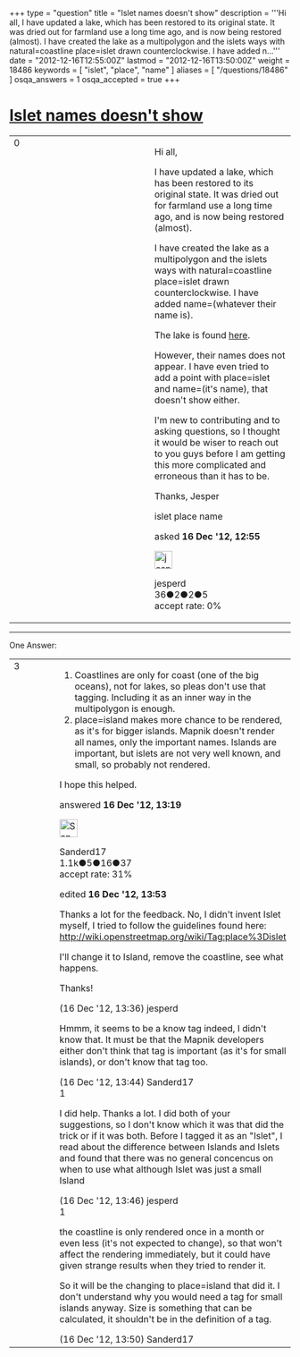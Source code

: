 +++
type = "question"
title = "Islet names doesn&#x27;t show"
description = '''Hi all, I have updated a lake, which has been restored to its original state. It was dried out for farmland use a long time ago, and is now being restored (almost). I have created the lake as a multipolygon and the islets ways with natural=coastline place=islet drawn counterclockwise. I have added n...'''
date = "2012-12-16T12:55:00Z"
lastmod = "2012-12-16T13:50:00Z"
weight = 18486
keywords = [ "islet", "place", "name" ]
aliases = [ "/questions/18486" ]
osqa_answers = 1
osqa_accepted = true
+++

<div class="headNormal">

# [Islet names doesn't show](/questions/18486/islet-names-doesnt-show)

</div>

<div id="main-body">

<div id="askform">

<table id="question-table" style="width:100%;">
<colgroup>
<col style="width: 50%" />
<col style="width: 50%" />
</colgroup>
<tbody>
<tr>
<td style="width: 30px; vertical-align: top"><div class="vote-buttons">
<span id="post-18486-upvote" class="ajax-command post-vote up" rel="nofollow" title="I like this post (click again to cancel)"> </span>
<div id="post-18486-score" class="post-score" title="current number of votes">
0
</div>
<span id="post-18486-downvote" class="ajax-command post-vote down" rel="nofollow" title="I dont like this post (click again to cancel)"> </span> <span id="favorite-mark" class="ajax-command favorite-mark" rel="nofollow" title="mark/unmark this question as favorite (click again to cancel)"> </span>
<div id="favorite-count" class="favorite-count">
&#10;</div>
</div></td>
<td><div id="item-right">
<div class="question-body">
<p>Hi all,</p>
<p>I have updated a lake, which has been restored to its original state. It was dried out for farmland use a long time ago, and is now being restored (almost).</p>
<p>I have created the lake as a multipolygon and the islets ways with natural=coastline place=islet drawn counterclockwise. I have added name=(whatever their name is).</p>
<p>The lake is found <a href="http://www.openstreetmap.org/?lat=55.70696&amp;lon=8.24181&amp;zoom=15&amp;layers=M">here</a>.</p>
<p>However, their names does not appear. I have even tried to add a point with place=islet and name=(it's name), that doesn't show either.</p>
<p>I'm new to contributing and to asking questions, so I thought it would be wiser to reach out to you guys before I am getting this more complicated and erroneous than it has to be.</p>
<p>Thanks, Jesper</p>
</div>
<div id="question-tags" class="tags-container tags">
<span class="post-tag tag-link-islet" rel="tag" title="see questions tagged &#39;islet&#39;">islet</span> <span class="post-tag tag-link-place" rel="tag" title="see questions tagged &#39;place&#39;">place</span> <span class="post-tag tag-link-name" rel="tag" title="see questions tagged &#39;name&#39;">name</span>
</div>
<div id="question-controls" class="post-controls">
&#10;</div>
<div class="post-update-info-container">
<div class="post-update-info post-update-info-user">
<p>asked <strong>16 Dec '12, 12:55</strong></p>
<img src="https://secure.gravatar.com/avatar/21fdb756f12afa15f29ba3a25f32619b?s=32&amp;d=identicon&amp;r=g" class="gravatar" width="32" height="32" alt="jesperd&#39;s gravatar image" />
<p><span>jesperd</span><br />
<span class="score" title="36 reputation points">36</span><span title="2 badges"><span class="badge1">●</span><span class="badgecount">2</span></span><span title="2 badges"><span class="silver">●</span><span class="badgecount">2</span></span><span title="5 badges"><span class="bronze">●</span><span class="badgecount">5</span></span><br />
<span class="accept_rate" title="Rate of the user&#39;s accepted answers">accept rate:</span> <span title="jesperd has no accepted answers">0%</span></p>
</div>
</div>
<div id="comments-container-18486" class="comments-container">
&#10;</div>
<div id="comment-tools-18486" class="comment-tools">
&#10;</div>
<div class="clear">
&#10;</div>
<div id="comment-18486-form-container" class="comment-form-container">
&#10;</div>
<div class="clear">
&#10;</div>
</div></td>
</tr>
</tbody>
</table>

------------------------------------------------------------------------

<div class="tabBar">

<span id="sort-top"></span>

<div class="headQuestions">

One Answer:

</div>

</div>

<span id="18487"></span>

<div id="answer-container-18487" class="answer accepted-answer">

<table style="width:100%;">
<colgroup>
<col style="width: 50%" />
<col style="width: 50%" />
</colgroup>
<tbody>
<tr>
<td style="width: 30px; vertical-align: top"><div class="vote-buttons">
<span id="post-18487-upvote" class="ajax-command post-vote up" rel="nofollow" title="I like this post (click again to cancel)"> </span>
<div id="post-18487-score" class="post-score" title="current number of votes">
3
</div>
<span id="post-18487-downvote" class="ajax-command post-vote down" rel="nofollow" title="I dont like this post (click again to cancel)"> </span> <span class="accept-answer on" rel="nofollow" title="jesperd has selected this answer as the correct answer"> </span>
</div></td>
<td><div class="item-right">
<div class="answer-body">
<ol>
<li>Coastlines are only for coast (one of the big oceans), not for lakes, so pleas don't use that tagging. Including it as an inner way in the multipolygon is enough.</li>
<li>place=island makes more chance to be rendered, as it's for bigger islands. Mapnik doesn't render all names, only the important names. Islands are important, but islets are not very well known, and small, so probably not rendered.</li>
</ol>
<p>I hope this helped.</p>
</div>
<div class="answer-controls post-controls">
&#10;</div>
<div class="post-update-info-container">
<div class="post-update-info post-update-info-user">
<p>answered <strong>16 Dec '12, 13:19</strong></p>
<img src="https://secure.gravatar.com/avatar/1fe9a0c696a5000fb304ababea9f83af?s=32&amp;d=identicon&amp;r=g" class="gravatar" width="32" height="32" alt="Sanderd17&#39;s gravatar image" />
<p><span>Sanderd17</span><br />
<span class="score" title="1111 reputation points"><span>1.1k</span></span><span title="5 badges"><span class="badge1">●</span><span class="badgecount">5</span></span><span title="16 badges"><span class="silver">●</span><span class="badgecount">16</span></span><span title="37 badges"><span class="bronze">●</span><span class="badgecount">37</span></span><br />
<span class="accept_rate" title="Rate of the user&#39;s accepted answers">accept rate:</span> <span title="Sanderd17 has 15 accepted answers">31%</span></p>
</div>
<div class="post-update-info post-update-info-edited">
<p><span> edited <strong>16 Dec '12, 13:53</strong> </span></p>
</div>
</div>
<div id="comments-container-18487" class="comments-container">
<span id="18488"></span>
<div id="comment-18488" class="comment">
<div id="post-18488-score" class="comment-score">
&#10;</div>
<div class="comment-text">
<p>Thanks a lot for the feedback. No, I didn't invent Islet myself, I tried to follow the guidelines found here: <a href="http://wiki.openstreetmap.org/wiki/Tag:place%3Dislet">http://wiki.openstreetmap.org/wiki/Tag:place%3Dislet</a></p>
<p>I'll change it to Island, remove the coastline, see what happens.</p>
<p>Thanks!</p>
</div>
<div id="comment-18488-info" class="comment-info">
<span class="comment-age">(16 Dec '12, 13:36)</span> <span class="comment-user userinfo">jesperd</span>
</div>
</div>
<span id="18489"></span>
<div id="comment-18489" class="comment">
<div id="post-18489-score" class="comment-score">
&#10;</div>
<div class="comment-text">
<p>Hmmm, it seems to be a know tag indeed, I didn't know that. It must be that the Mapnik developers either don't think that tag is important (as it's for small islands), or don't know that tag too.</p>
</div>
<div id="comment-18489-info" class="comment-info">
<span class="comment-age">(16 Dec '12, 13:44)</span> <span class="comment-user userinfo">Sanderd17</span>
</div>
</div>
<span id="18490"></span>
<div id="comment-18490" class="comment">
<div id="post-18490-score" class="comment-score">
1
</div>
<div class="comment-text">
<p>I did help. Thanks a lot. I did both of your suggestions, so I don't know which it was that did the trick or if it was both. Before I tagged it as an "Islet", I read about the difference between Islands and Islets and found that there was no general concencus on when to use what although Islet was just a small Island</p>
</div>
<div id="comment-18490-info" class="comment-info">
<span class="comment-age">(16 Dec '12, 13:46)</span> <span class="comment-user userinfo">jesperd</span>
</div>
</div>
<span id="18491"></span>
<div id="comment-18491" class="comment">
<div id="post-18491-score" class="comment-score">
1
</div>
<div class="comment-text">
<p>the coastline is only rendered once in a month or even less (it's not expected to change), so that won't affect the rendering immediately, but it could have given strange results when they tried to render it.</p>
<p>So it will be the changing to place=island that did it. I don't understand why you would need a tag for small islands anyway. Size is something that can be calculated, it shouldn't be in the definition of a tag.</p>
</div>
<div id="comment-18491-info" class="comment-info">
<span class="comment-age">(16 Dec '12, 13:50)</span> <span class="comment-user userinfo">Sanderd17</span>
</div>
</div>
</div>
<div id="comment-tools-18487" class="comment-tools">
&#10;</div>
<div class="clear">
&#10;</div>
<div id="comment-18487-form-container" class="comment-form-container">
&#10;</div>
<div class="clear">
&#10;</div>
</div></td>
</tr>
</tbody>
</table>

</div>

<div class="paginator-container-left">

</div>

</div>

</div>

